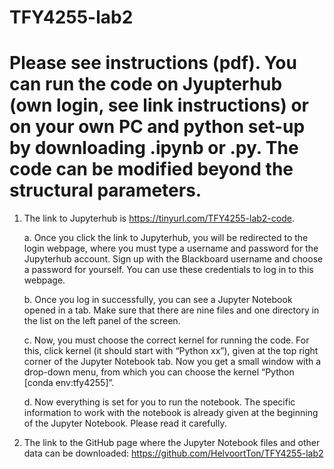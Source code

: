 # TFY4255-lab2
# Please see instructions (pdf). You can run the code on Jyupterhub (own login, see link instructions) or on your own PC and python set-up by downloading .ipynb or .py. The code can be modified beyond the structural parameters. 
1.	The link to Jupyterhub is https://tinyurl.com/TFY4255-lab2-code.

      a.      Once you click the link to Jupyterhub, you will be redirected to the login webpage, where you must type a username and password for the Jupyterhub account.  Sign up with the Blackboard username and choose a password for yourself. You can use these credentials to log in to this webpage.

  	b.      Once you log in successfully, you can see a Jupyter Notebook opened in a tab. Make sure that there are nine files and one directory in the list on the left panel of the screen.

  	c.	 Now, you must choose the correct kernel for running the code. For this, click kernel (it should start with “Python xx”), given at the top right corner of the Jupyter Notebook tab. Now you get a small window with a drop-down menu, from which you can choose the kernel “Python [conda env:tfy4255]”. 

      d.	Now everything is set for you to run the notebook. The specific information to work with the notebook is already given at the beginning of the Jupyter Notebook. Please read it carefully.


3.	The link to the GitHub page where the Jupyter Notebook files and other data can be downloaded:  https://github.com/HelvoortTon/TFY4255-lab2
